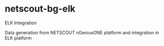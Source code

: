 # netscout-bg-elk
ELK Integration

Data generation from NETSCOUT nGeniusONE platform and integration in ELK platform
